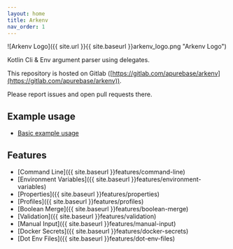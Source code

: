 ```yaml
---
layout: home
title: Arkenv
nav_order: 1
---
```


![Arkenv Logo]({{ site.url }}{{ site.baseurl }}arkenv_logo.png "Arkenv Logo")


Kotlin Cli & Env argument parser using delegates.

This repository is hosted on Gitlab ([https://gitlab.com/apurebase/arkenv](https://gitlab.com/apurebase/arkenv)).

Please report issues and open pull requests there.


## Example usage
* [Basic example usage]({{site.baseurl}}guides/example)

## Features
* [Command Line]({{ site.baseurl }}features/command-line)
* [Environment Variables]({{ site.baseurl }}features/environment-variables)
* [Properties]({{ site.baseurl }}features/properties)
* [Profiles]({{ site.baseurl }}features/profiles)
* [Boolean Merge]({{ site.baseurl }}features/boolean-merge)
* [Validation]({{ site.baseurl }}features/validation)
* [Manual Input]({{ site.baseurl }}features/manual-input)
* [Docker Secrets]({{ site.baseurl }}features/docker-secrets)
* [Dot Env Files]({{ site.baseurl }}features/dot-env-files)
